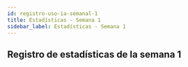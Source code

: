 ```yaml
---
id: registro-uso-ia-semanal-1
title: Estadísticas - Semana 1
sidebar_label: Estadísticas - Semana 1
---
```


## Registro de estadísticas de la semana 1
